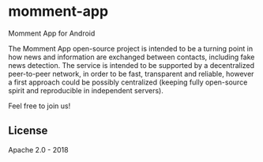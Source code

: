 # momment-app
Momment App for Android

The Momment App open-source project is intended to be a turning point in how news and information are exchanged between contacts, including fake news detection.
The service is intended to be supported by a decentralized peer-to-peer network, in order to be fast, transparent and reliable, however a first approach could be possibly centralized (keeping fully open-source spirit and reproducible in independent servers).

Feel free to join us!

## License

Apache 2.0 - 2018
